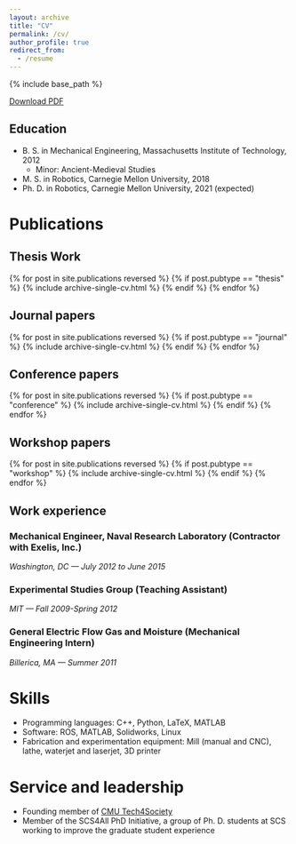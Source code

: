 ```yaml
---
layout: archive
title: "CV"
permalink: /cv/
author_profile: true
redirect_from:
  - /resume
---
```


{% include base_path %}

[Download PDF](/files/aronson-cv.pdf)

Education
------
* B. S. in Mechanical Engineering, Massachusetts Institute of Technology, 2012
  * Minor: Ancient-Medieval Studies
* M. S. in Robotics, Carnegie Mellon University, 2018
* Ph. D. in Robotics, Carnegie Mellon University, 2021 (expected)


Publications
======
## Thesis Work

  {% for post in site.publications reversed %}
    {% if post.pubtype == "thesis" %}
      {% include archive-single-cv.html %}
    {% endif %}
  {% endfor %}

## Journal papers

  {% for post in site.publications reversed %}
    {% if post.pubtype == "journal" %}
      {% include archive-single-cv.html %}
    {% endif %}
  {% endfor %}

## Conference papers

  {% for post in site.publications reversed %}
    {% if post.pubtype == "conference" %}
      {% include archive-single-cv.html %}
    {% endif %}
  {% endfor %}

## Workshop papers

  {% for post in site.publications reversed %}
    {% if post.pubtype == "workshop" %}
      {% include archive-single-cv.html %}
    {% endif %}
  {% endfor %}
  
<!-- Talks
======
  <ul>{% for post in site.talks %}
    {% include archive-single-talk-cv.html %}
  {% endfor %}</ul> -->
  
<!-- Teaching
======
  <ul>{% for post in site.teaching %}
    {% include archive-single-cv.html %}
  {% endfor %}</ul> -->
  
Work experience
------
### Mechanical Engineer, Naval Research Laboratory (Contractor with Exelis, Inc.)
*Washington, DC — July 2012 to June 2015*

<!--
NRL code 5775 (Special Projects Group) works on various projects related to electronic warfare and radar.
* Work closely with the mechanical and electrical design teams to provide support and ensure software compatibility, and participate in mechanical and electrical design reviews
* Conduct major tests and exercises, including leading a team of three aboard the USS Spruance in July 2014 for a five-country, four-day test event as part of the Navy’s biennial RIMPAC exercises -->

### Experimental Studies Group (Teaching Assistant)
*MIT — Fall 2009-Spring 2012*

<!-- 
In ESG, a freshman learning community, first-year students complete institute requirements in small classes supported by accessible teachers and upperclassmen.
* Assisted with Calculus 1 and 2 (accelerated), Differential Equations, Physics II (advanced), and Linear Algebra
* Taught well-attended regular recitation sections and held office hours to augment lectures
* Graded problem sets and exams
-->


### General Electric Flow Gas and Moisture (Mechanical Engineering Intern)
*Billerica, MA — Summer 2011*

<!--
Research and development team of GE FG&M investigating novel ways of measuring fluid flow rates through pipes.
* Designed, analyzed, and tested ultrasonic offset flowmeter prototype
* Performed additional tests of other early-stage prototypes and assisted in their design
* Presented on summer work to other engineers and interns 
* Patent resulting from summer work
-->
  
Skills
======
* Programming languages: C++, Python, LaTeX, MATLAB
* Software: ROS, MATLAB, Solidworks, Linux
* Fabrication and experimentation equipment: Mill (manual and CNC), lathe, waterjet and laserjet, 3D printer

Service and leadership
======
* Founding member of [CMU Tech4Society](http://www.tech4society.group/)
* Member of the SCS4All PhD Initiative, a group of Ph. D. students at SCS working to improve the graduate student experience

